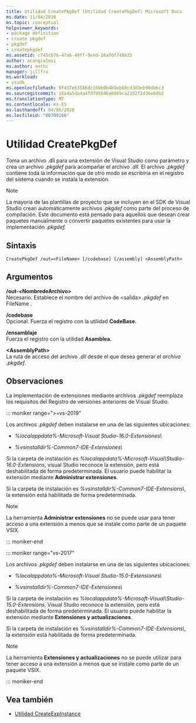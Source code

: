 ```yaml
---
title: Utilidad CreatePkgDef (Utilidad CreatePkgDef) Microsoft Docs
ms.date: 11/04/2016
ms.topic: conceptual
helpviewer_keywords:
- package definition
- create pkgdef
- pkgdef
- createpkgdef
ms.assetid: c745cb76-47a6-49ff-9eed-16af0f748e35
author: acangialosi
ms.author: anthc
manager: jillfra
ms.workload:
- vssdk
ms.openlocfilehash: 9f437eb3586dc16bb0b4b9eb60cd303eb90db6c3
ms.sourcegitcommit: 16a4a5da4a4fd795b46a0869ca2152f2d36e6db2
ms.translationtype: MT
ms.contentlocale: es-ES
ms.lasthandoff: 04/06/2020
ms.locfileid: "80709166"
---
```

# <a name="createpkgdef-utility"></a>Utilidad CreatePkgDef
Toma un archivo .dll para una extensión de Visual Studio como parámetro y crea un archivo *.pkgdef* para acompañar el archivo *.dll.* El archivo *.pkgdef* contiene toda la información que de otro modo se escribiría en el registro del sistema cuando se instala la extensión.

> [!NOTE]
> La mayoría de las plantillas de proyecto que se incluyen en el SDK de Visual Studio crean automáticamente archivos *.pkgdef* como parte del proceso de compilación. Este documento está pensado para aquellos que desean crear paquetes manualmente o convertir paquetes existentes para usar la implementación *.pkgdef.*

## <a name="syntax"></a>Sintaxis

```
CreatePkgDef /out=<FileName> [/codebase] [/assembly] <AssemblyPath>
```

## <a name="arguments"></a>Argumentos
**/out-&lt;NombredeArchivo&gt;**\
Necesario. Establece el nombre del archivo de &lt;salida&gt; *.pkgdef* en FileName .

**/codebase**\
Opcional. Fuerza el registro con la utilidad **CodeBase.**

**/ensamblaje**\
Fuerza el registro con la utilidad **Asamblea.**

**&lt;AssemblyPath&gt;**\
La ruta de acceso del archivo *.dll* desde el que desea generar el *archivo .pkgdef*.

## <a name="remarks"></a>Observaciones
La implementación de extensiones mediante archivos *.pkgdef* reemplaza los requisitos del Registro de versiones anteriores de Visual Studio.

::: moniker range=">=vs-2019"

Los archivos *.pkgdef* deben instalarse en una de las siguientes ubicaciones:

- *%localappdata%-Microsoft-Visual Studio-16.0-Extensiones\\*

- *%vsinstalldir%-Common7-IDE-Extensiones\\*

Si la carpeta de instalación es *%localappdata%-Microsoft-Visual\\Studio-16.0-Extensions*, visual Studio reconoce la extensión, pero está deshabilitada de forma predeterminada. El usuario puede habilitar la extensión mediante **Administrar extensiones**.

Si la carpeta de instalación es *%vsinstalldir%-Common7-IDE-Extensions\\*, la extensión está habilitada de forma predeterminada.

> [!NOTE]
> La herramienta **Administrar extensiones** no se puede usar para tener acceso a una extensión a menos que se instale como parte de un paquete VSIX.

::: moniker-end

::: moniker range="vs-2017"

Los archivos *.pkgdef* deben instalarse en una de las siguientes ubicaciones:

- *%localappdata%-Microsoft-Visual Studio-15.0-Extensiones\\*

- *%vsinstalldir%-Common7-IDE-Extensiones\\*

Si la carpeta de instalación es *%localappdata%-Microsoft-Visual\\Studio-15.0-Extensions*, Visual Studio reconoce la extensión, pero está deshabilitada de forma predeterminada. El usuario puede habilitar la extensión mediante **Extensiones y actualizaciones**.

Si la carpeta de instalación es *%vsinstalldir%-Common7-IDE-Extensions\\*, la extensión está habilitada de forma predeterminada.

> [!NOTE]
> La herramienta **Extensiones y actualizaciones** no se puede utilizar para tener acceso a una extensión a menos que se instale como parte de un paquete VSIX.

::: moniker-end

## <a name="see-also"></a>Vea también
- [Utilidad CreateExpInstance](../../extensibility/internals/createexpinstance-utility.md)
